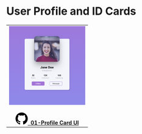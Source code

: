 # User Profile and ID Cards

<table>
    <tr>
        <td align="center">
        <a href="./01-Profile-Card-UI">
            <img src="./01-Profile-Card-UI/assets/demo.png" width="200" alt="01-Profile Card UI" />
        </a>
        <br />
        <br />
        <a href="./01-Profile-Card-UI"><img src="../assets/github.svg"/>&nbsp;&nbsp;<b>01-Profile Card UI</b></a>
        </td>
    </tr>
</table>